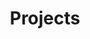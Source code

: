 ---
title: "Projects"
layout: pages
classes: wide
author_profile: true
pagination:
  enabled: true
  collection: 'posts'
  per_page: 5
  sort_field: 'date'
  sort_reverse: true
  category: projects
  permalink: '/projects/:num/'
  title: ':title - page :num'
  trail:
    before: 3
    after: 3
---